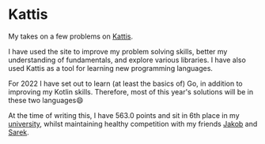# Kattis

My takes on a few problems on [Kattis](https://open.kattis.com).

I have used the site to improve my problem solving skills, better my understanding of fundamentals, and explore various libraries. I have also used Kattis as a tool for learning new programming languages.

For 2022 I have set out to learn (at least the basics of) Go, in addition to improving my Kotlin skills. Therefore, most of this year's solutions will be in these two languages😄

At the time of writing this, I have 563.0 points and sit in 6th place in my [university](https://open.kattis.com/universities/uio.no), whilst maintaining healthy competition with my friends [Jakob](https://github.com/jakobkhansen) and [Sarek](https://github.com/sarsko).
